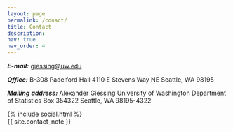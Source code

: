 ```yaml
---
layout: page
permalink: /conact/
title: Contact
description: 
nav: true
nav_order: 4
---
```


***E-mail:***
giessing@uw.edu

***Office:***
B-308 Padelford Hall
4110 E Stevens Way NE
Seattle, WA 98195

***Mailing address:***
Alexander Giessing
University of Washington
Department of Statistics
Box 354322
Seattle, WA 98195-4322

<div class="social">
  <div class="contact-icons">
    {% include social.html %}
  </div>

  <div class="contact-note">
    {{ site.contact_note }}
  </div>

</div>
